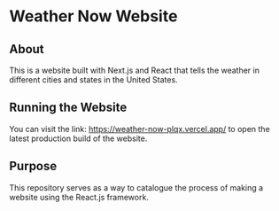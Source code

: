 # Weather Now Website

## About

This is a website built with Next.js and React that tells the weather
in different cities and states in the United States.

## Running the Website

You can visit the link: https://weather-now-plqx.vercel.app/ to open the latest production build of the website.

## Purpose

This repository serves as a way to catalogue the process of making a
website using the React.js framework.
